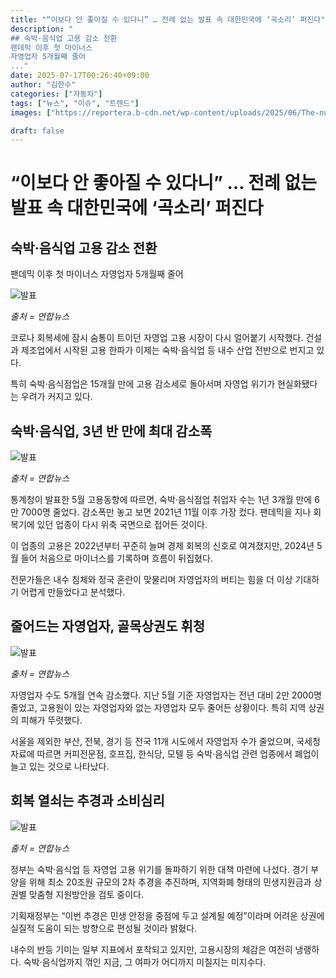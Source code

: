 ```yaml
---
title: "“이보다 안 좋아질 수 있다니” … 전례 없는 발표 속 대한민국에 ‘곡소리’ 퍼진다"
description: "
## 숙박·음식업 고용 감소 전환
팬데믹 이후 첫 마이너스
자영업자 5개월째 줄어
..."
date: 2025-07-17T00:26:40+09:00
author: "김한수"
categories: ["자동차"]
tags: ["뉴스", "이슈", "트렌드"]
images: ["https://reportera.b-cdn.net/wp-content/uploads/2025/06/The-number-of-people-employed-in-lodging-and-restaurants-is-decreasing-1024x576.jpg"]

draft: false
---
```


# “이보다 안 좋아질 수 있다니” … 전례 없는 발표 속 대한민국에 ‘곡소리’ 퍼진다


## 숙박·음식업 고용 감소 전환
팬데믹 이후 첫 마이너스
자영업자 5개월째 줄어


![발표](https://reportera.b-cdn.net/wp-content/uploads/2025/06/The-number-of-people-employed-in-lodging-and-restaurants-is-decreasing-1024x576.jpg)

*출처 = 연합뉴스*

코로나 회복세에 잠시 숨통이 트이던 자영업 고용 시장이 다시 얼어붙기 시작했다. 건설과 제조업에서 시작된 고용 한파가 이제는 숙박·음식업 등 내수 산업 전반으로 번지고 있다.

특히 숙박·음식점업은 15개월 만에 고용 감소세로 돌아서며 자영업 위기가 현실화됐다는 우려가 커지고 있다.


## 숙박·음식업, 3년 반 만에 최대 감소폭


![발표](https://reportera.b-cdn.net/wp-content/uploads/2025/06/불황3-1024x681.jpg)

*출처 = 연합뉴스*

통계청이 발표한 5월 고용동향에 따르면, 숙박·음식점업 취업자 수는 1년 3개월 만에 6만 7000명 줄었다. 감소폭만 놓고 보면 2021년 11월 이후 가장 컸다. 팬데믹을 지나 회복기에 있던 업종이 다시 위축 국면으로 접어든 것이다.

이 업종의 고용은 2022년부터 꾸준히 늘며 경제 회복의 신호로 여겨졌지만, 2024년 5월 들어 처음으로 마이너스를 기록하며 흐름이 뒤집혔다.

전문가들은 내수 침체와 정국 혼란이 맞물리며 자영업자의 버티는 힘을 더 이상 기대하기 어렵게 만들었다고 분석했다.


## 줄어드는 자영업자, 골목상권도 휘청


![발표](https://reportera.b-cdn.net/wp-content/uploads/2025/06/불황-1024x682.jpg)

*출처 = 연합뉴스*

자영업자 수도 5개월 연속 감소했다. 지난 5월 기준 자영업자는 전년 대비 2만 2000명 줄었고, 고용원이 있는 자영업자와 없는 자영업자 모두 줄어든 상황이다. 특히 지역 상권의 피해가 뚜렷했다.

서울을 제외한 부산, 전북, 경기 등 전국 11개 시도에서 자영업자 수가 줄었으며, 국세청 자료에 따르면 커피전문점, 호프집, 한식당, 모텔 등 숙박·음식업 관련 업종에서 폐업이 늘고 있는 것으로 나타났다.


## 회복 열쇠는 추경과 소비심리


![발표](https://reportera.b-cdn.net/wp-content/uploads/2025/06/정부-지원-1024x576.jpg)

*출처 = 연합뉴스*

정부는 숙박·음식업 등 자영업 고용 위기를 돌파하기 위한 대책 마련에 나섰다. 경기 부양을 위해 최소 20조원 규모의 2차 추경을 추진하며, 지역화폐 형태의 민생지원금과 상권별 맞춤형 지원방안을 검토 중이다.

기획재정부는 “이번 추경은 민생 안정을 중점에 두고 설계될 예정”이라며 어려운 상권에 실질적 도움이 되는 방향으로 편성될 것이라 밝혔다.

내수의 반등 기미는 일부 지표에서 포착되고 있지만, 고용시장의 체감은 여전히 냉랭하다. 숙박·음식업까지 꺾인 지금, 그 여파가 어디까지 미칠지는 미지수다.
